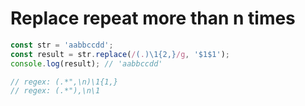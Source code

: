 # Replace repeat more than n times
```js
const str = 'aabbccdd';
const result = str.replace(/(.)\1{2,}/g, '$1$1');
console.log(result); // 'aabbccdd'
```

```js
// regex: (.*",\n)\1{1,}
// regex: (.*"),\n\1
```